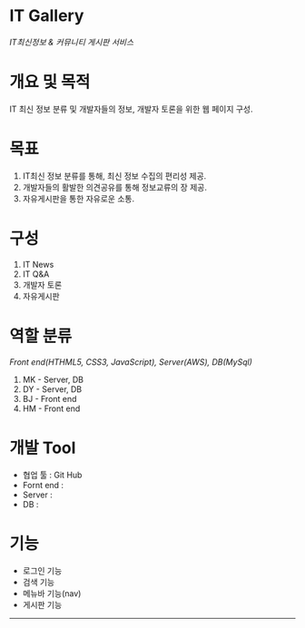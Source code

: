 IT Gallery
==========
*IT최신정보 & 커뮤니티 게시판 서비스*
# 개요 및 목적
IT 최신 정보 분류 및 개발자들의 정보, 개발자 토론을 위한 웹 페이지 구성.

# 목표

1. IT최신 정보 분류를 통해, 최신 정보 수집의 편리성 제공.
2. 개발자들의 활발한 의견공유를 통해 정보교류의 장 제공.
3. 자유게시판을 통한 자유로운 소통.

# 구성

1. IT News
2. IT Q&A
3. 개발자 토론
4. 자유게시판

# 역할 분류
*Front end(HTHML5, CSS3, JavaScript), Server(AWS), DB(MySql)*

1. MK - Server, DB
2. DY - Server, DB
3. BJ - Front end
4. HM - Front end

# 개발 Tool

- 협업 툴 : Git Hub
- Fornt end : 
- Server : 
- DB : 

# 기능

- 로그인 기능
- 검색 기능
- 메뉴바 기능(nav)
- 게시판 기능

******************************